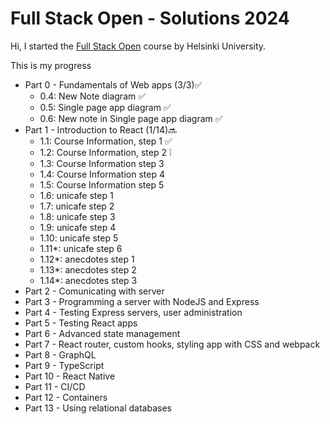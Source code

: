 # Full Stack Open - Solutions 2024

Hi, I started the [Full Stack Open](https://fullstackopen.com/en) course by Helsinki University.

This is my progress

- Part 0 - Fundamentals of Web apps (3/3)✅
    - 0.4: New Note diagram ✅
    - 0.5: Single page app diagram ✅
    - 0.6: New note in Single page app diagram ✅
- Part 1 - Introduction to React  (1/14)🔜
    - 1.1: Course Information, step 1 ✅
    - 1.2: Course Information, step 2 ❕
    - 1.3: Course Information step 3
    - 1.4: Course Information step 4
    - 1.5: Course Information step 5
    - 1.6: unicafe step 1
    - 1.7: unicafe step 2
    - 1.8: unicafe step 3
    - 1.9: unicafe step 4
    - 1.10: unicafe step 5
    - 1.11*: unicafe step 6
    - 1.12*: anecdotes step 1
    - 1.13*: anecdotes step 2
    - 1.14*: anecdotes step 3
- Part 2 - Comunicating with server
- Part 3 - Programming a server with NodeJS and Express
- Part 4 - Testing Express servers, user administration
- Part 5 - Testing React apps
- Part 6 - Advanced state management
- Part 7 - React router, custom hooks, styling app with CSS and webpack
- Part 8 - GraphQL
- Part 9 - TypeScript
- Part 10 - React Native
- Part 11 - CI/CD
- Part 12 - Containers
- Part 13 - Using relational databases
